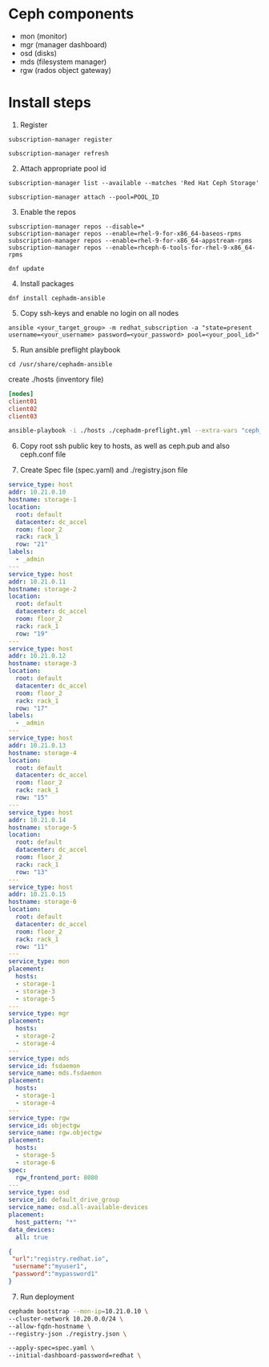 # Ceph components
- mon (monitor)
- mgr (manager dashboard)
- osd (disks)
- mds (filesystem manager)
- rgw (rados object gateway)


# Install steps
1. Register
```
subscription-manager register
```
```
subscription-manager refresh
```
2. Attach appropriate pool id
```
subscription-manager list --available --matches 'Red Hat Ceph Storage'
```
```
subscription-manager attach --pool=POOL_ID
```
3. Enable the repos
```
subscription-manager repos --disable=*
subscription-manager repos --enable=rhel-9-for-x86_64-baseos-rpms
subscription-manager repos --enable=rhel-9-for-x86_64-appstream-rpms
subscription-manager repos --enable=rhceph-6-tools-for-rhel-9-x86_64-rpms
```
```
dnf update
```
4.  Install packages
```
dnf install cephadm-ansible
```
5. Copy ssh-keys and enable no login on all nodes
```
ansible <your_target_group> -m redhat_subscription -a "state=present username=<your_username> password=<your_password> pool=<your_pool_id>"
```
5. Run ansible preflight playbook
```
cd /usr/share/cephadm-ansible
```
create ./hosts (inventory file)
```ini
[nodes]
client01
client02
client03
```
```bash
ansible-playbook -i ./hosts ./cephadm-preflight.yml --extra-vars "ceph_origin=rhcs"
```
6. Copy root ssh public key to hosts, as well as ceph.pub and also ceph.conf file

6. Create Spec file (spec.yaml) and ./registry.json file
```yaml
service_type: host
addr: 10.21.0.10 
hostname: storage-1
location:
  root: default
  datacenter: dc_accel
  room: floor_2
  rack: rack_1
  row: "21"
labels:
  - _admin
---
service_type: host
addr: 10.21.0.11 
hostname: storage-2
location:
  root: default
  datacenter: dc_accel
  room: floor_2
  rack: rack_1
  row: "19"
---
service_type: host
addr: 10.21.0.12
hostname: storage-3
location:
  root: default
  datacenter: dc_accel
  room: floor_2
  rack: rack_1
  row: "17"
labels:
  - _admin
---
service_type: host
addr: 10.21.0.13
hostname: storage-4
location:
  root: default
  datacenter: dc_accel
  room: floor_2
  rack: rack_1
  row: "15"
---
service_type: host
addr: 10.21.0.14
hostname: storage-5
location:
  root: default
  datacenter: dc_accel
  room: floor_2
  rack: rack_1
  row: "13"
---
service_type: host
addr: 10.21.0.15
hostname: storage-6
location:
  root: default
  datacenter: dc_accel
  room: floor_2
  rack: rack_1
  row: "11"
---
service_type: mon
placement:
  hosts:
  - storage-1
  - storage-3
  - storage-5
---
service_type: mgr
placement:
  hosts:
  - storage-2
  - storage-4
---
service_type: mds
service_id: fsdaemon
service_name: mds.fsdaemon
placement:
  hosts:
  - storage-1
  - storage-4
---
service_type: rgw
service_id: objectgw
service_name: rgw.objectgw
placement:
  hosts:
  - storage-5
  - storage-6
spec:
  rgw_frontend_port: 8080
---
service_type: osd
service_id: default_drive_group
service_name: osd.all-available-devices
placement:
  host_pattern: "*"
data_devices:
  all: true
```
```json
{
 "url":"registry.redhat.io",
 "username":"myuser1",
 "password":"mypassword1"
}
```

7. Run deployment
```bash
cephadm bootstrap --mon-ip=10.21.0.10 \
--cluster-network 10.20.0.0/24 \
--allow-fqdn-hostname \
--registry-json ./registry.json \

--apply-spec=spec.yaml \
--initial-dashboard-password=redhat \
```


